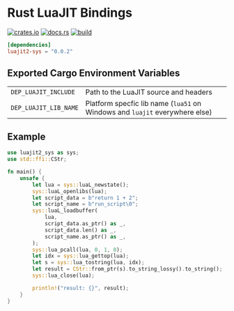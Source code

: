 # Rust LuaJIT Bindings

[![crates.io](https://img.shields.io/crates/v/luajit2-sys.svg)](https://crates.io/crates/luajit2-sys)
[![docs.rs](https://docs.rs/luajit2-sys/badge.svg)](https://docs.rs/luajit2-sys)
[![build](https://dev.azure.com/aloucks/aloucks/_apis/build/status/aloucks.luajit2-sys?branchName=master)](https://dev.azure.com/aloucks/aloucks/_build/latest?definitionId=3&branchName=master)

```toml
[dependencies]
luajit2-sys = "0.0.2"
```

## Exported Cargo Environment Variables

|||
| -- | -- |
| `DEP_LUAJIT_INCLUDE`  | Path to the LuaJIT source and headers |
| `DEP_LUAJIT_LIB_NAME` | Platform specfic lib name (`lua51` on Windows and `luajit` everywhere else) |

## Example

```rust
use luajit2_sys as sys;
use std::ffi::CStr;

fn main() {
    unsafe {
        let lua = sys::luaL_newstate();
        sys::luaL_openlibs(lua);
        let script_data = b"return 1 + 2";
        let script_name = b"run_script\0";
        sys::luaL_loadbuffer(
            lua,
            script_data.as_ptr() as _,
            script_data.len() as _,
            script_name.as_ptr() as _,
        );
        sys::lua_pcall(lua, 0, 1, 0);
        let idx = sys::lua_gettop(lua);
        let s = sys::lua_tostring(lua, idx);
        let result = CStr::from_ptr(s).to_string_lossy().to_string();
        sys::lua_close(lua);

        println!("result: {}", result);
    }
}
```

